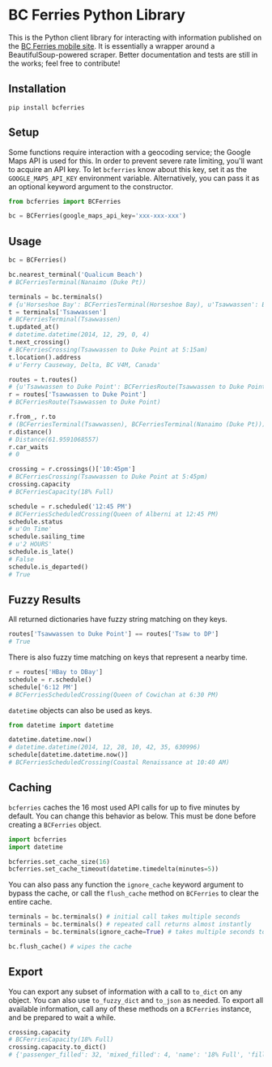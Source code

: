 # BC Ferries Python Library

This is the Python client library for interacting with information published on the [BC Ferries mobile site](http://mobile.bcferries.com/). It is essentially a wrapper around a BeautifulSoup-powered scraper. Better documentation and tests are still in the works; feel free to contribute!

## Installation

`pip install bcferries`

## Setup

Some functions require interaction with a geocoding service; the Google Maps API is used for this. In order to prevent severe rate limiting, you'll want to acquire an API key. To let `bcferries` know about this key, set it as the `GOOGLE_MAPS_API_KEY` environment variable. Alternatively, you can pass it as an optional keyword argument to the constructor.

```python
from bcferries import BCFerries

bc = BCFerries(google_maps_api_key='xxx-xxx-xxx')
```

## Usage

```python
bc = BCFerries()

bc.nearest_terminal('Qualicum Beach')
# BCFerriesTerminal(Nanaimo (Duke Pt))

terminals = bc.terminals()
# {u'Horseshoe Bay': BCFerriesTerminal(Horseshoe Bay), u'Tsawwassen': BCFerriesTerminal(Tsawwassen)}
t = terminals['Tsawwassen']
# BCFerriesTerminal(Tsawwassen)
t.updated_at()
# datetime.datetime(2014, 12, 29, 0, 4)
t.next_crossing()
# BCFerriesCrossing(Tsawwassen to Duke Point at 5:15am)
t.location().address
# u'Ferry Causeway, Delta, BC V4M, Canada'

routes = t.routes()
# {u'Tsawwassen to Duke Point': BCFerriesRoute(Tsawwassen to Duke Point)}
r = routes['Tsawwassen to Duke Point']
# BCFerriesRoute(Tsawwassen to Duke Point)

r.from_, r.to
# (BCFerriesTerminal(Tsawwassen), BCFerriesTerminal(Nanaimo (Duke Pt)))
r.distance()
# Distance(61.9591068557)
r.car_waits
# 0

crossing = r.crossings()['10:45pm']
# BCFerriesCrossing(Tsawwassen to Duke Point at 5:45pm)
crossing.capacity
# BCFerriesCapacity(18% Full)

schedule = r.scheduled('12:45 PM')
# BCFerriesScheduledCrossing(Queen of Alberni at 12:45 PM)
schedule.status
# u'On Time'
schedule.sailing_time
# u'2 HOURS'
schedule.is_late()
# False
schedule.is_departed()
# True
```

## Fuzzy Results

All returned dictionaries have fuzzy string matching on they keys.

```python
routes['Tsawwassen to Duke Point'] == routes['Tsaw to DP']
# True
```

There is also fuzzy time matching on keys that represent a nearby time.

```python
r = routes['HBay to DBay']
schedule = r.schedule()
schedule['6:12 PM']
# BCFerriesScheduledCrossing(Queen of Cowichan at 6:30 PM)
```

`datetime` objects can also be used as keys.

```python
from datetime import datetime

datetime.datetime.now()
# datetime.datetime(2014, 12, 28, 10, 42, 35, 630996)
schedule[datetime.datetime.now()]
# BCFerriesScheduledCrossing(Coastal Renaissance at 10:40 AM)
```

## Caching

`bcferries` caches the 16 most used API calls for up to five minutes by default. You can change this behavior as below. This must be done before creating a `BCFerries` object.

```python
import bcferries
import datetime

bcferries.set_cache_size(16)
bcferries.set_cache_timeout(datetime.timedelta(minutes=5))
```

You can also pass any function the `ignore_cache` keyword argument to bypass the cache, or call the `flush_cache` method on `BCFerries` to clear the entire cache.

```python
terminals = bc.terminals() # initial call takes multiple seconds
terminals = bc.terminals() # repeated call returns almost instantly
terminals = bc.terminals(ignore_cache=True) # takes multiple seconds to return

bc.flush_cache() # wipes the cache
```

## Export

You can export any subset of information with a call to `to_dict` on any object. You can also use `to_fuzzy_dict` and `to_json` as needed. To export all available information, call any of these methods on a `BCFerries` instance, and be prepared to wait a while.

```python
crossing.capacity
# BCFerriesCapacity(18% Full)
crossing.capacity.to_dict()
# {'passenger_filled': 32, 'mixed_filled': 4, 'name': '18% Full', 'filled': 18}
```
